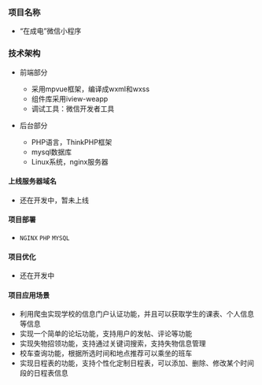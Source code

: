 ### 项目名称

- “在成电”微信小程序

### 技术架构

- 前端部分
  - 采用mpvue框架，编译成wxml和wxss
  - 组件库采用iview-weapp
  - 调试工具：微信开发者工具

- 后台部分
  - PHP语言，ThinkPHP框架
  - mysql数据库
  - Linux系统，nginx服务器

#### 上线服务器域名

- 还在开发中，暂未上线

#### 项目部署

- `NGINX` `PHP` `MYSQL`

#### 项目优化

- 还在开发中

#### 项目应用场景

- 利用爬虫实现学校的信息门户认证功能，并且可以获取学生的课表、个人信息等信息
- 实现一个简单的论坛功能，支持用户的发帖、评论等功能
- 实现失物招领功能，支持通过关键词搜索，支持失物信息管理
- 校车查询功能，根据所选时间和地点推荐可以乘坐的班车
- 实现日程表的功能，支持个性化定制日程表，可以添加、删除、修改某个时间段的日程表信息